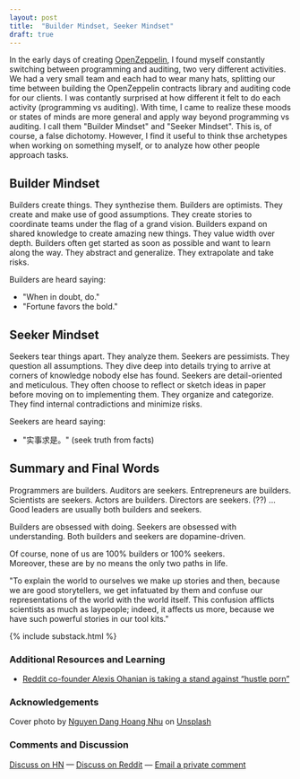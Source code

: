 ```yaml
---
layout: post
title:  "Builder Mindset, Seeker Mindset"
draft: true
---
```


In the early days of creating [OpenZeppelin](https://openzeppelin.com/), I found myself constantly switching between programming and auditing, two very different activities. We had a very small team and each had to wear many hats, splitting our time between building the OpenZeppelin contracts library and auditing code for our clients. I was contantly surprised at how different it felt to do each activity (programming vs auditing). With time, I came to realize these moods or states of minds are more general and apply way beyond programming vs auditing. I call them "Builder Mindset" and "Seeker Mindset". This is, of course, a false dichotomy. However, I find it useful to think thse archetypes when working on something myself, or to analyze how other people approach tasks.

## Builder Mindset

Builders create things. They synthezise them. Builders are optimists. They create and make use of good assumptions. They create stories to coordinate teams under the flag of a grand vision. Builders expand on shared knowledge to create amazing new things. They value width over depth. Builders often get started as soon as possible and want to learn along the way. They abstract and generalize. They extrapolate and take risks.

Builders are heard saying:
- "When in doubt, do."
- "Fortune favors the bold."


## Seeker Mindset

Seekers tear things apart. They analyze them. Seekers are pessimists. They question all assumptions. They dive deep into details trying to arrive at corners of knowledge nobody else has found. Seekers are detail-oriented and meticulous. They often choose to reflect or sketch ideas in paper before moving on to implementing them. They organize and categorize. They find internal contradictions and minimize risks.

Seekers are heard saying:
- "实事求是。" (seek truth from facts)

## Summary and Final Words 

Programmers are builders. Auditors are seekers.
Entrepreneurs are builders. Scientists are seekers.
Actors are builders. Directors are seekers. (??)
...
Good leaders are usually both builders and seekers.

Builders are obsessed with doing. Seekers are obsessed with understanding.
Both builders and seekers are dopamine-driven.

Of course, none of us are 100% builders or 100% seekers.  
Moreover, these are by no means the only two paths in life.


 "To explain the world to ourselves we make up stories and then, because we are good storytellers, we get infatuated by them and confuse our representations of the world with the world itself. This confusion afflicts scientists as much as laypeople; indeed, it affects us more, because we have such powerful stories in our tool kits." 

{% include substack.html %}

### Additional Resources and Learning
- [Reddit co-founder Alexis Ohanian is taking a stand against “hustle porn”](https://qz.com/work/1458073/reddit-co-founder-alexis-ohanian-is-taking-a-stand-against-hustle-porn/)

### Acknowledgements

Cover photo by <a href="https://unsplash.com/@nguyendhn?utm_source=unsplash&utm_medium=referral&utm_content=creditCopyText">Nguyen Dang Hoang Nhu</a> on <a href="https://unsplash.com/s/photos/sleeping-computer?utm_source=unsplash&utm_medium=referral&utm_content=creditCopyText">Unsplash</a>
  
### Comments and Discussion
[Discuss on HN]() — [Discuss on Reddit]() — [Email a private comment](mailto:contact@maraoz.com)


